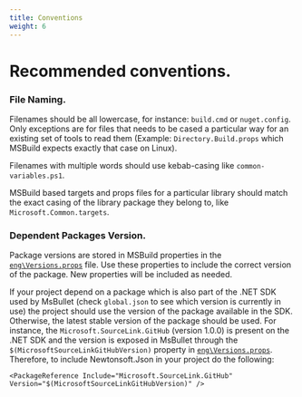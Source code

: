```yaml
---
title: Conventions
weight: 6
---
```


# Recommended conventions.

### File Naming.

Filenames should be all lowercase, for instance: `build.cmd` or `nuget.config`. Only exceptions are for files that needs to be cased a particular way for an existing set of tools to read them (Example: `Directory.Build.props` which MSBuild expects exactly that case on Linux).

Filenames with multiple words should use kebab-casing like `common-variables.ps1`.

MSBuild based targets and props files for a particular library should match the exact casing of the library package they belong to, like `Microsoft.Common.targets`.

### Dependent Packages Version.

Package versions are stored in MSBuild properties in the [`eng\Versions.props`](https://github.com/binick/msbullet/blob/main/eng/Versions.props) file. Use these properties to include the correct version of the package. New properties will be included as needed. 

If your project depend on a package which is also part of the .NET SDK used by MsBullet (check `global.json` to see which version is currently in use) the project should use the version of the package available in the SDK. Otherwise, the latest stable version of the package should be used. For instance, the `Microsoft.SourceLink.GitHub` (version 1.0.0) is present on the .NET SDK and the version is exposed in MsBullet through the `$(MicrosoftSourceLinkGitHubVersion)` property in [`eng\Versions.props`](https://github.com/binick/msbullet/blob/main/eng/Versions.props). Therefore, to include Newtonsoft.Json in your project do the following:

`<PackageReference Include="Microsoft.SourceLink.GitHub" Version="$(MicrosoftSourceLinkGitHubVersion)" />`
